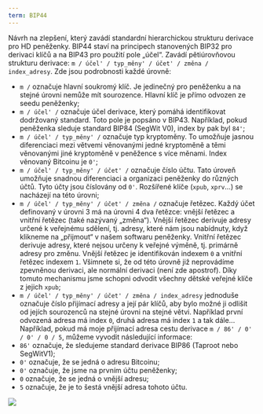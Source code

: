 ```yaml
---
term: BIP44
---
```


Návrh na zlepšení, který zavádí standardní hierarchickou strukturu derivace pro HD peněženky. BIP44 staví na principech stanovených BIP32 pro derivaci klíčů a na BIP43 pro použití pole „účel“. Zavádí pětiúrovňovou strukturu derivace: `m / účel' / typ_měny' / účet' / změna / index_adresy`. Zde jsou podrobnosti každé úrovně:
* `m /` označuje hlavní soukromý klíč. Je jedinečný pro peněženku a na stejné úrovni nemůže mít sourozence. Hlavní klíč je přímo odvozen ze seedu peněženky;
* `m / účel' /` označuje účel derivace, který pomáhá identifikovat dodržovaný standard. Toto pole je popsáno v BIP43. Například, pokud peněženka sleduje standard BIP84 (SegWit V0), index by pak byl `84'`;
* `m / účel' / typ_měny' /` označuje typ kryptoměny. To umožňuje jasnou diferenciaci mezi větvemi věnovanými jedné kryptoměně a těmi věnovanými jiné kryptoměně v peněžence s více měnami. Index věnovaný Bitcoinu je `0'`;
* `m / účel' / typ_měny' / účet' /` označuje číslo účtu. Tato úroveň umožňuje snadnou diferenciaci a organizaci peněženky do různých účtů. Tyto účty jsou číslovány od `0'`. Rozšířené klíče (`xpub`, `xprv`...) se nacházejí na této úrovni;
* `m / účel' / typ_měny' / účet' / změna /` označuje řetězec. Každý účet definovaný v úrovni 3 má na úrovni 4 dva řetězce: vnější řetězec a vnitřní řetězec (také nazývaný „změna“). Vnější řetězec derivuje adresy určené k veřejnému sdělení, tj. adresy, které nám jsou nabídnuty, když klikneme na „přijmout“ v našem softwaru peněženky. Vnitřní řetězec derivuje adresy, které nejsou určeny k veřejné výměně, tj. primárně adresy pro změnu. Vnější řetězec je identifikován indexem `0` a vnitřní řetězec indexem `1`. Všimnete si, že od této úrovně již neprovádíme zpevněnou derivaci, ale normální derivaci (není zde apostrof). Díky tomuto mechanismu jsme schopni odvodit všechny dětské veřejné klíče z jejich `xpub`;
* `m / účel' / typ_měny' / účet' / změna / index_adresy` jednoduše označuje číslo přijímací adresy a její pár klíčů, aby bylo možné ji odlišit od jejích sourozenců na stejné úrovni na stejné větvi. Například první odvozená adresa má index `0`, druhá adresa má index `1` a tak dále...
Například, pokud má moje přijímací adresa cestu derivace `m / 86' / 0' / 0' / 0 / 5`, můžeme vyvodit následující informace:
* `86'` označuje, že sledujeme standard derivace BIP86 (Taproot nebo SegWitV1);
* `0'` označuje, že se jedná o adresu Bitcoinu;
* `0'` označuje, že jsme na prvním účtu peněženky;
* `0` označuje, že se jedná o vnější adresu;
* `5` označuje, že je to šestá vnější adresa tohoto účtu.

![](../../dictionnaire/assets/18.png)